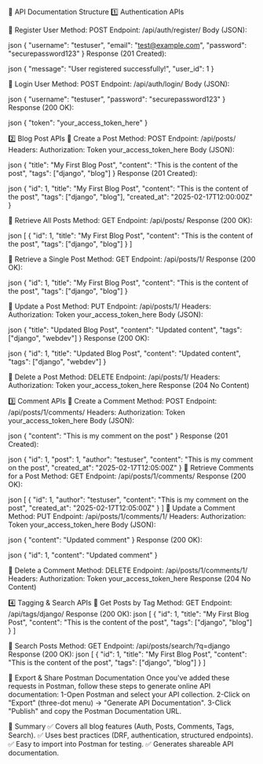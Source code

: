 📌 API Documentation Structure
1️⃣ Authentication APIs

🔹 Register User
Method: POST
Endpoint: /api/auth/register/
Body (JSON):

json
{
  "username": "testuser",
  "email": "test@example.com",
  "password": "securepassword123"
}
Response (201 Created):

json
{
  "message": "User registered successfully!",
  "user_id": 1
}


🔹 Login User
Method: POST
Endpoint: /api/auth/login/
Body (JSON):

json
{
  "username": "testuser",
  "password": "securepassword123"
}
Response (200 OK):

json
{
  "token": "your_access_token_here"
}




2️⃣ Blog Post APIs
🔹 Create a Post
Method: POST
Endpoint: /api/posts/
Headers: Authorization: Token your_access_token_here
Body (JSON):

json
{
  "title": "My First Blog Post",
  "content": "This is the content of the post",
  "tags": ["django", "blog"]
}
Response (201 Created):

json
{
  "id": 1,
  "title": "My First Blog Post",
  "content": "This is the content of the post",
  "tags": ["django", "blog"],
  "created_at": "2025-02-17T12:00:00Z"
}


🔹 Retrieve All Posts
Method: GET
Endpoint: /api/posts/
Response (200 OK):

json
[
  {
    "id": 1,
    "title": "My First Blog Post",
    "content": "This is the content of the post",
    "tags": ["django", "blog"]
  }
]


🔹 Retrieve a Single Post
Method: GET
Endpoint: /api/posts/1/
Response (200 OK):

json
{
  "id": 1,
  "title": "My First Blog Post",
  "content": "This is the content of the post",
  "tags": ["django", "blog"]
}


🔹 Update a Post
Method: PUT
Endpoint: /api/posts/1/
Headers: Authorization: Token your_access_token_here
Body (JSON):

json
{
  "title": "Updated Blog Post",
  "content": "Updated content",
  "tags": ["django", "webdev"]
}
Response (200 OK):

json
{
  "id": 1,
  "title": "Updated Blog Post",
  "content": "Updated content",
  "tags": ["django", "webdev"]
}


🔹 Delete a Post
Method: DELETE
Endpoint: /api/posts/1/
Headers: Authorization: Token your_access_token_here
Response (204 No Content)




3️⃣ Comment APIs
🔹 Create a Comment
Method: POST
Endpoint: /api/posts/1/comments/
Headers: Authorization: Token your_access_token_here
Body (JSON):

json
{
  "content": "This is my comment on the post"
}
Response (201 Created):

json
{
  "id": 1,
  "post": 1,
  "author": "testuser",
  "content": "This is my comment on the post",
  "created_at": "2025-02-17T12:05:00Z"
}
🔹 Retrieve Comments for a Post
Method: GET
Endpoint: /api/posts/1/comments/
Response (200 OK):

json
[
  {
    "id": 1,
    "author": "testuser",
    "content": "This is my comment on the post",
    "created_at": "2025-02-17T12:05:00Z"
  }
]
🔹 Update a Comment
Method: PUT
Endpoint: /api/posts/1/comments/1/
Headers: Authorization: Token your_access_token_here
Body (JSON):

json
{
  "content": "Updated comment"
}
Response (200 OK):

json
{
  "id": 1,
  "content": "Updated comment"
}


🔹 Delete a Comment
Method: DELETE
Endpoint: /api/posts/1/comments/1/
Headers: Authorization: Token your_access_token_here
Response (204 No Content)




4️⃣ Tagging & Search APIs
🔹 Get Posts by Tag
Method: GET
Endpoint: /api/tags/django/
Response (200 OK):
json
[
  {
    "id": 1,
    "title": "My First Blog Post",
    "content": "This is the content of the post",
    "tags": ["django", "blog"]
  }
]


🔹 Search Posts
Method: GET
Endpoint: /api/posts/search/?q=django
Response (200 OK):
json
[
  {
    "id": 1,
    "title": "My First Blog Post",
    "content": "This is the content of the post",
    "tags": ["django", "blog"]
  }
]



📌 Export & Share Postman Documentation
Once you've added these requests in Postman, follow these steps to generate online API documentation:
1-Open Postman and select your API collection.
2-Click on "Export" (three-dot menu) → "Generate API Documentation".
3-Click "Publish" and copy the Postman Documentation URL.


🚀 Summary
✅ Covers all blog features (Auth, Posts, Comments, Tags, Search).
✅ Uses best practices (DRF, authentication, structured endpoints).
✅ Easy to import into Postman for testing.
✅ Generates shareable API documentation.